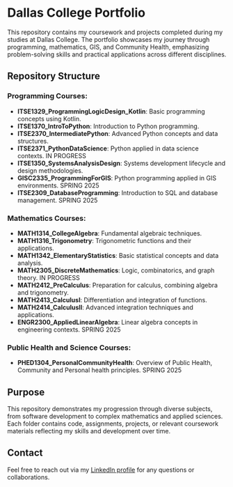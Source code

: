 # Dallas College Portfolio

This repository contains my coursework and projects completed during my studies at Dallas College. The portfolio showcases my journey through programming, mathematics, GIS, and Community Health, emphasizing problem-solving skills and practical applications across different disciplines.

## Repository Structure

### Programming Courses:
- **ITSE1329_ProgrammingLogicDesign_Kotlin**: Basic programming concepts using Kotlin.
- **ITSE1370_IntroToPython**: Introduction to Python programming.
- **ITSE2370_IntermediatePython**: Advanced Python concepts and data structures.
- **ITSE2371_PythonDataScience**: Python applied in data science contexts. IN PROGRESS
- **ITSE1350_SystemsAnalysisDesign**: Systems development lifecycle and design methodologies.
- **GISC2335_ProgrammingForGIS**: Python programming applied in GIS environments. SPRING 2025
- **ITSE2309_DatabaseProgramming**: Introduction to SQL and database management. SPRING 2025

### Mathematics Courses:
- **MATH1314_CollegeAlgebra**: Fundamental algebraic techniques.
- **MATH1316_Trigonometry**: Trigonometric functions and their applications.
- **MATH1342_ElementaryStatistics**: Basic statistical concepts and data analysis.
- **MATH2305_DiscreteMathematics**: Logic, combinatorics, and graph theory. IN PROGRESS
- **MATH2412_PreCalculus**: Preparation for calculus, combining algebra and trigonometry.
- **MATH2413_CalculusI**: Differentiation and integration of functions.
- **MATH2414_CalculusII**: Advanced integration techniques and applications.
- **ENGR2300_AppliedLinearAlgebra**: Linear algebra concepts in engineering contexts. SPRING 2025

### Public Health and Science Courses:
- **PHED1304_PersonalCommunityHealth**: Overview of Public Health, Community and Personal health principles. SPRING 2025

## Purpose
This repository demonstrates my progression through diverse subjects, from software development to complex mathematics and applied sciences. Each folder contains code, assignments, projects, or relevant coursework materials reflecting my skills and development over time.

## Contact
Feel free to reach out via my [LinkedIn profile](https://www.linkedin.com/in/crystaljhollis/) for any questions or collaborations.
